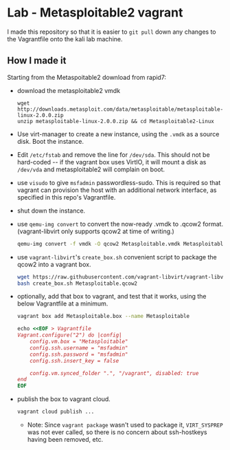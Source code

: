 # Lab - Metasploitable2 vagrant

I made this repository so that it is easier to `git pull` down any changes to the Vagrantfile onto the kali lab machine.

## How I made it

Starting from the Metaspoitable2 download from rapid7:

* download the metasploitable2 vmdk

  ```
  wget http://downloads.metasploit.com/data/metasploitable/metasploitable-linux-2.0.0.zip
  unzip metasploitable-linux-2.0.0.zip && cd Metasploitable2-Linux
  ```
* Use virt-manager to create a new instance, using the `.vmdk` as a source disk. Boot the instance.
* Edit `/etc/fstab` and remove the line for `/dev/sda`. This should not be hard-coded -- if the vagrant
  box uses VirtIO, it will mount a disk as `/dev/vda` and metasploitable2 will complain on boot.
* use `visudo` to give `msfadmin` passwordless-sudo. This is required so that vagrant can provision the host
  with an additional network interface, as specified in this repo's Vagrantfile.
* shut down the instance.
* use `qemu-img convert` to convert the now-ready .vmdk to .qcow2 format. (vagrant-libvirt only supports qcow2 at time of writing.)

  ```bash
  qemu-img convert -f vmdk -O qcow2 Metasploitable.vmdk Metasploitable.qcow2
  ```
* use `vagrant-libvirt`'s `create_box.sh` convenient script to package the qcow2 into a vagrant box.

  ```bash
  wget https://raw.githubusercontent.com/vagrant-libvirt/vagrant-libvirt/master/tools/create_box.sh
  bash create_box.sh Metasploitable.qcow2
  ```
* optionally, add that box to vagrant, and test that it works, using the below Vagrantfile at a minimum.

  ```bash
  vagrant box add Metasploitable.box --name Metasploitable
  ```

  ```ruby    
  echo <<EOF > Vagrantfile
  Vagrant.configure("2") do |config|
      config.vm.box = "Metasploitable"
      config.ssh.username = "msfadmin"
      config.ssh.password = "msfadmin"
      config.ssh.insert_key = false

      config.vm.synced_folder ".", "/vagrant", disabled: true
  end
  EOF
  ```
* publish the box to vagrant cloud.

  ```bash
  vagrant cloud publish ...
  ```
  * Note: Since `vagrant package` wasn't used to package it, `VIRT_SYSPREP` was not ever
    called, so there is no concern about ssh-hostkeys having been removed, etc.
